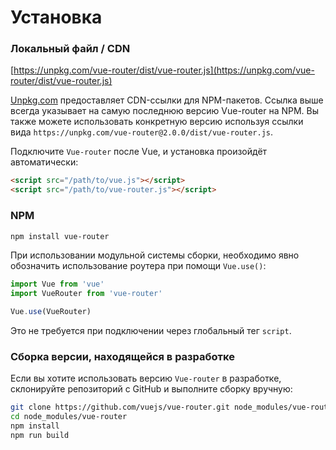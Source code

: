 # Установка

### Локальный файл / CDN

[https://unpkg.com/vue-router/dist/vue-router.js](https://unpkg.com/vue-router/dist/vue-router.js)

[Unpkg.com](https://unpkg.com) предоставляет CDN-ссылки для NPM-пакетов. Ссылка выше всегда указывает на самую последнюю версию Vue-router на NPM. Вы также можете использовать конкретную версию используя ссылки вида `https://unpkg.com/vue-router@2.0.0/dist/vue-router.js`.

Подключите `Vue-router` после Vue, и установка произойдёт автоматически:

``` html
<script src="/path/to/vue.js"></script>
<script src="/path/to/vue-router.js"></script>
```

### NPM

``` bash
npm install vue-router
```

При использовании модульной системы сборки, необходимо явно обозначить использование роутера при помощи `Vue.use()`:

``` js
import Vue from 'vue'
import VueRouter from 'vue-router'

Vue.use(VueRouter)
```

Это не требуется при подключении через глобальный тег `script`.

### Сборка версии, находящейся в разработке

Если вы хотите использовать версию `Vue-router` в разработке, склонируйте репозиторий с GitHub и выполните сборку вручную:

``` bash
git clone https://github.com/vuejs/vue-router.git node_modules/vue-router
cd node_modules/vue-router
npm install
npm run build
```
